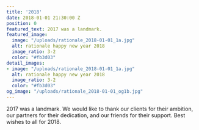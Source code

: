 ```yaml
---
title: '2018'
date: 2018-01-01 21:30:00 Z
position: 0
featured_text: 2017 was a landmark.
featured_image:
  image: "/uploads/rationale_2018-01-01_1a.jpg"
  alt: rationale happy new year 2018
  image_ratio: 3-2
  color: "#fb3d03"
detail_images:
- image: "/uploads/rationale_2018-01-01_1a.jpg"
  alt: rationale happy new year 2018
  image_ratio: 3-2
  color: "#fb3d03"
og_image: "/uploads/rationale_2018-01-01_og1b.jpg"
---
```


2017 was a landmark. We would like to thank our clients for their ambition, our partners for their dedication, and our friends for their support. Best wishes to all for 2018.